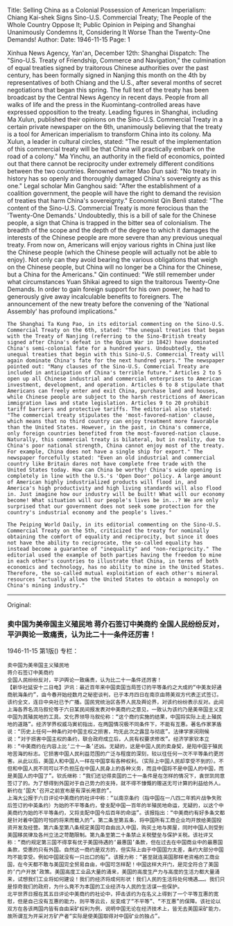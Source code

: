 Title: Selling China as a Colonial Possession of American Imperialism: Chiang Kai-shek Signs Sino-U.S. Commercial Treaty; The People of the Whole Country Oppose It; Public Opinion in Peiping and Shanghai Unanimously Condemns It, Considering It Worse Than the Twenty-One Demands!
Author:
Date: 1946-11-15
Page: 1

Xinhua News Agency, Yan'an, December 12th: Shanghai Dispatch: The "Sino-U.S. Treaty of Friendship, Commerce and Navigation," the culmination of equal treaties signed by traitorous Chinese authorities over the past century, has been formally signed in Nanjing this month on the 4th by representatives of both Chiang and the U.S., after several months of secret negotiations that began this spring. The full text of the treaty has been broadcast by the Central News Agency in recent days. People from all walks of life and the press in the Kuomintang-controlled areas have expressed opposition to the treaty. Leading figures in Shanghai, including Ma Xulun, published their opinions on the Sino-U.S. Commercial Treaty in a certain private newspaper on the 6th, unanimously believing that the treaty is a tool for American imperialism to transform China into its colony. Ma Xulun, a leader in cultural circles, stated: "The result of the implementation of this commercial treaty will be that China will practically embark on the road of a colony." Ma Yinchu, an authority in the field of economics, pointed out that there cannot be reciprocity under extremely different conditions between the two countries. Renowned writer Mao Dun said: "No treaty in history has so openly and thoroughly damaged China's sovereignty as this one." Legal scholar Min Ganghou said: "After the establishment of a coalition government, the people will have the right to demand the revision of treaties that harm China's sovereignty." Economist Qin Benli stated: "The content of the Sino-U.S. Commercial Treaty is more ferocious than the 'Twenty-One Demands.' Undoubtedly, this is a bill of sale for the Chinese people, a sign that China is trapped in the bitter sea of colonialism. The breadth of the scope and the depth of the degree to which it damages the interests of the Chinese people are more severe than any previous unequal treaty. From now on, Americans will enjoy various rights in China just like the Chinese people (which the Chinese people will actually not be able to enjoy). Not only can they avoid bearing the various obligations that weigh on the Chinese people, but China will no longer be a China for the Chinese, but a China for the Americans." Qin continued: "We still remember under what circumstances Yuan Shikai agreed to sign the traitorous Twenty-One Demands. In order to gain foreign support for his own power, he had to generously give away incalculable benefits to foreigners. The announcement of the new treaty before the convening of the 'National Assembly' has profound implications."

    The Shanghai Ta Kung Pao, in its editorial commenting on the Sino-U.S. Commercial Treaty on the 6th, stated: "The unequal treaties that began with the Treaty of Nanjing (referring to the Sino-British treaty signed after China's defeat in the Opium War in 1842) have dominated China's semi-colonial fate for a hundred years. Undoubtedly, the unequal treaties that begin with this Sino-U.S. Commercial Treaty will again dominate China's fate for the next hundred years." The newspaper pointed out: "Many clauses of the Sino-U.S. Commercial Treaty are included in anticipation of China's terrible future." Articles 2 to 5 open up all Chinese industrial and commercial enterprises to American investment, development, and operation. Articles 6 to 8 stipulate that Americans can freely enter and exit China, purchase land and houses, while Chinese people are subject to the harsh restrictions of American immigration laws and state legislation. Articles 9 to 20 prohibit tariff barriers and protective tariffs. The editorial also stated: "The commercial treaty stipulates the 'most-favored-nation' clause, which means that no third country can enjoy treatment more favorable than the United States. However, in the past, in China's commerce, only foreign countries benefited from the most-favored-nation clause. Naturally, this commercial treaty is bilateral, but in reality, due to China's poor national strength, China cannot enjoy most of the treaty. For example, China does not have a single ship for export." The newspaper forcefully stated: "Even an old industrial and commercial country like Britain dares not have complete free trade with the United States today. How can China be worthy! China's wide opening is completely in line with the U.S.'s 'Open Door' policy. A large amount of American highly industrialized products will flood in, and America's high productivity and high living standards will also flood in. Just imagine how our industry will be built! What will our economy become! What situation will our people's lives be in...? We are only surprised that our government does not seek some protection for the country's industrial economy and the people's lives."

    The Peiping World Daily, in its editorial commenting on the Sino-U.S. Commercial Treaty on the 5th, criticized the treaty for nominally obtaining the comfort of equality and reciprocity, but since it does not have the ability to reciprocate, the so-called equality has instead become a guarantee of "inequality" and "non-reciprocity." The editorial used the example of both parties having the freedom to mine in each other's countries to illustrate that China, in terms of both economics and technology, has no ability to mine in the United States. Therefore, the so-called mutual exploitation of each other's mineral resources "actually allows the United States to obtain a monopoly on China's mining industry."



<hr /> 

Original: 


### 卖中国为美帝国主义殖民地  蒋介石签订中美商约  全国人民纷纷反对，平沪舆论一致痛责，认为比二十一条件还厉害！

1946-11-15
第1版()
专栏：

    卖中国为美帝国主义殖民地
    蒋介石签订中美商约
    全国人民纷纷反对，平沪舆论一致痛责，认为比二十一条件还厉害！
    【新华社延安十二日电】沪讯：最近百年来中国卖国当局签订的平等条约之大成的“中美友好通商航海条约”，由今春开始经数月之秘密谈判，已于本月四日在南京由蒋美双方代表正式签订。该约全文，连日中央社已予广播。国民党统治区各界人民及舆论界，对该约纷纷表示反对。此间上海各界名流马叙伦等于六日某民间报发表对中美商约之意见，一致认为该约乃是美帝国主义变中国为其殖民地的工具。文化界领导马叙伦称：“这个商约实施的结果，中国将实际上走上殖民地的道路”。经济学界权威马寅初指出，在两国情况极不同条件下，不能有互惠。著名作家茅盾说：“历史上任何一种条约对中国主权之损害，均无此次之露显与彻底”。法律学家闵刚候说：“对于损害中国主权的条约，联合政府成立后，人民有权要求修改”。经济学家钦本立称：“中美商约在内容上比‘二十一条’还凶。无疑的，这是中国人民的卖身契，是陷中国于殖民地苦海的标志。它损害中国人民利益范围的广泛与程度的深刻，较以往任何一次不平等条约更厉害。从此以后，美国人和中国人一样在中国享有各种权利。（实际上中国人民却享受不到的）。不但和中国人民不同可以不负担压在中国人民身上的各种义务，而且中国将不是中国人的中国，而是美国人的中国了”。钦氏继称：“我们还记得卖国的二十一条件是在怎样的情况下，袁世凯同意签订了的。为了想得到外国对于自己势力的支持，就不得不慷慨的赠送无可计算的利益给外人。新约在‘国大’召开之前宣布是有深长用意的”。
    上海大公报于六日评论中美商约的社评中称：“以南京条约（指中国在一八四二年鸦片战争失败后签订的中英条约）为始的不平等条约，曾支配中国一百年的半殖民地命运，无疑的，以这个中美商约为始的不平等条约，又将支配中国今后百年的命运”。该报指出：“中美商约有好多条文都是针对着中国的可怕的将来而载入的”。第二条至第五条，将中国所有工商企业均开放给美国投资开发及经营。第六条至第八条规定美国可自由出入中国，购买土地与房屋，同时中国人则受到美国移民律及各州立法之苛酷限制。第九条至第二十条禁止关税壁垒与保护关税。该社评又称：“商约规定第三国不得享有优于美国待遇的‘最惠国’条款，但在过去在中国商业中的最惠国条款，受惠的只有外国。自然这一商约是双方的，但实际上由于中国国力太差，条约大部分中国均不能享受。例如中国就没有一只出口的船”。该报力称：“甚至就连英国那样老资格的工商业国，在今天都不敢与美国完全贸易自由，中国可怎样配！中国这样大开门，是完全符合了美国的‘门户开放’政策。美国高度工业品大量的涌来，美国的高度生产力与高度的生活力都大量涌来，试想我们工业将如何建设！我们的经济将成何形状！我们人民的生活将处何境遇……。我们只是惊奇我们的政府，为什么竟不为本国的工业经济与人民的生活谋一些保护。
    北平世界日报在其五日评论中美商约的社论中，抨击该约为在名义上得到了一个平等互惠的宽慰，但是自己没有互惠的能力，则平等云云，反变成了“不平等”、“不互惠”的保障。该社论以双方在各该两国内皆有自由采矿权利为例，说明中国无论在经济技术上，皆无去美国采矿能力，故所谓互为开采对方矿产者“实际是使美国取得对中国矿业的独占”。
